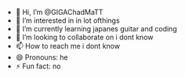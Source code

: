 - 👋 Hi, I’m @GIGAChadMaTT
- 👀 I’m interested in in lot ofthings
- 🌱 I’m currently learning japanes guitar and coding
- 💞️ I’m looking to collaborate on i dont know
- 📫 How to reach me i dont know
- 😄 Pronouns: he
- ⚡ Fun fact: no

<!---
GIGAChadMaTT/GIGAChadMaTT is a ✨ special ✨ repository because its `README.md` (this file) appears on your GitHub profile.
You can click the Preview link to take a look at your changes.
--->
